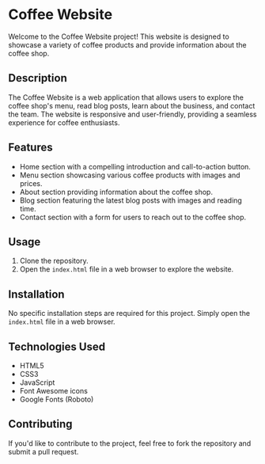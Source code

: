 # Coffee Website

Welcome to the Coffee Website project! This website is designed to showcase a variety of coffee products and provide information about the coffee shop.

## Description

The Coffee Website is a web application that allows users to explore the coffee shop's menu, read blog posts, learn about the business, and contact the team. The website is responsive and user-friendly, providing a seamless experience for coffee enthusiasts.

## Features

- Home section with a compelling introduction and call-to-action button.
- Menu section showcasing various coffee products with images and prices.
- About section providing information about the coffee shop.
- Blog section featuring the latest blog posts with images and reading time.
- Contact section with a form for users to reach out to the coffee shop.

## Usage

1. Clone the repository.
2. Open the `index.html` file in a web browser to explore the website.

## Installation

No specific installation steps are required for this project. Simply open the `index.html` file in a web browser.

## Technologies Used

- HTML5
- CSS3
- JavaScript
- Font Awesome icons
- Google Fonts (Roboto)

## Contributing

If you'd like to contribute to the project, feel free to fork the repository and submit a pull request.
